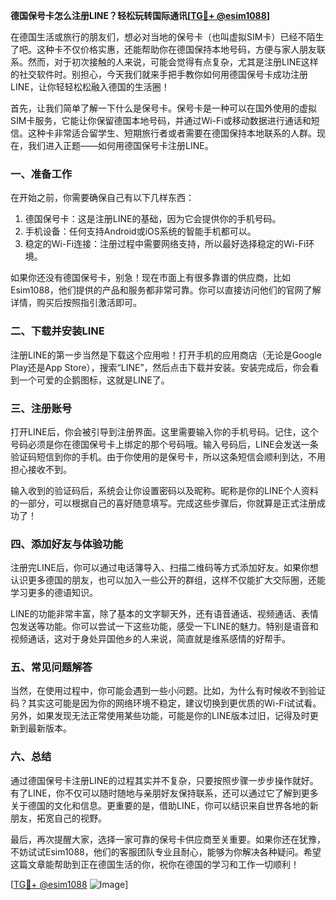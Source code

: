 **德国保号卡怎么注册LINE？轻松玩转国际通讯[[TG💪+ @esim1088](https://t.me/s/esim1088)]**

在德国生活或旅行的朋友们，想必对当地的保号卡（也叫虚拟SIM卡）已经不陌生了吧。这种卡不仅价格实惠，还能帮助你在德国保持本地号码，方便与家人朋友联系。然而，对于初次接触的人来说，可能会觉得有点复杂，尤其是注册LINE这样的社交软件时。别担心，今天我们就来手把手教你如何用德国保号卡成功注册LINE，让你轻轻松松融入德国的生活圈！

首先，让我们简单了解一下什么是保号卡。保号卡是一种可以在国外使用的虚拟SIM卡服务，它能让你保留德国本地号码，并通过Wi-Fi或移动数据进行通话和短信。这种卡非常适合留学生、短期旅行者或者需要在德国保持本地联系的人群。现在，我们进入正题——如何用德国保号卡注册LINE。

### **一、准备工作**
在开始之前，你需要确保自己有以下几样东西：
1. 德国保号卡：这是注册LINE的基础，因为它会提供你的手机号码。
2. 手机设备：任何支持Android或iOS系统的智能手机都可以。
3. 稳定的Wi-Fi连接：注册过程中需要网络支持，所以最好选择稳定的Wi-Fi环境。

如果你还没有德国保号卡，别急！现在市面上有很多靠谱的供应商，比如Esim1088，他们提供的产品和服务都非常可靠。你可以直接访问他们的官网了解详情，购买后按照指引激活即可。

### **二、下载并安装LINE**
注册LINE的第一步当然是下载这个应用啦！打开手机的应用商店（无论是Google Play还是App Store），搜索“LINE”，然后点击下载并安装。安装完成后，你会看到一个可爱的企鹅图标，这就是LINE了。

### **三、注册账号**
打开LINE后，你会被引导到注册界面。这里需要输入你的手机号码。记住，这个号码必须是你在德国保号卡上绑定的那个号码哦。输入号码后，LINE会发送一条验证码短信到你的手机。由于你使用的是保号卡，所以这条短信会顺利到达，不用担心接收不到。

输入收到的验证码后，系统会让你设置密码以及昵称。昵称是你的LINE个人资料的一部分，可以根据自己的喜好随意填写。完成这些步骤后，你就算是正式注册成功了！

### **四、添加好友与体验功能**
注册完LINE后，你可以通过电话簿导入、扫描二维码等方式添加好友。如果你想认识更多德国的朋友，也可以加入一些公开的群组，这样不仅能扩大交际圈，还能学习更多的德语知识。

LINE的功能非常丰富，除了基本的文字聊天外，还有语音通话、视频通话、表情包发送等功能。你可以尝试一下这些功能，感受一下LINE的魅力。特别是语音和视频通话，这对于身处异国他乡的人来说，简直就是维系感情的好帮手。

### **五、常见问题解答**
当然，在使用过程中，你可能会遇到一些小问题。比如，为什么有时候收不到验证码？其实这可能是因为你的网络环境不稳定，建议切换到更优质的Wi-Fi试试看。另外，如果发现无法正常使用某些功能，可能是你的LINE版本过旧，记得及时更新到最新版本。

### **六、总结**
通过德国保号卡注册LINE的过程其实并不复杂，只要按照步骤一步步操作就好。有了LINE，你不仅可以随时随地与亲朋好友保持联系，还可以通过它了解到更多关于德国的文化和信息。更重要的是，借助LINE，你可以结识来自世界各地的新朋友，拓宽自己的视野。

最后，再次提醒大家，选择一家可靠的保号卡供应商至关重要。如果你还在犹豫，不妨试试Esim1088，他们的客服团队专业且耐心，能够为你解决各种疑问。希望这篇文章能帮助到正在德国生活的你，祝你在德国的学习和工作一切顺利！

[[TG💪+ @esim1088](https://t.me/s/esim1088) ![Image](https://i.postimg.cc/4NQfJmqS/Snipaste-2025-05-13-00-14-12.png)]